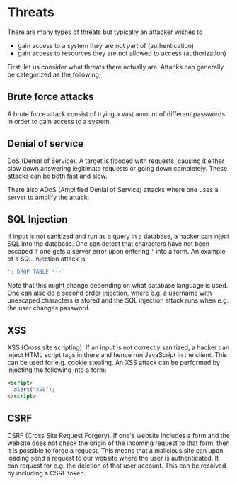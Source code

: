 # Threats

There are many types of threats but typically an attacker wishes to

- gain access to a system they are not part of (authentication)
- gain access to resources they are not allowed to access (authorization)

First, let us consider what threats there actually are. Attacks can generally be
categorized as the following;

## Brute force attacks

A brute force attack consist of trying a vast amount of different passwords in
order to gain access to a system.

## Denial of service

DoS (Denial of Service). A target is flooded with requests, causing it either
slow down answering legitimate requests or going down completely. These attacks
can be both fast and slow.

There also ADoS (Amplified Denial of Service) attacks where one uses a server to
amplify the attack.

## SQL Injection

If input is not sanitized and run as a query in a database, a hacker can inject
SQL into the database. One can detect that characters have not been escaped if
one gets a server error upon entering `'` into a form. An example of a SQL
injection attack is

```sql
'; DROP TABLE *--`
```

Note that this might change depending on what database language is used. One can
also do a second order injection, where e.g. a username with unescaped
characters is stored and the SQL injection attack runs when e.g. the user
changes password.

## XSS

XSS (Cross site scripting). If an input is not correctly sanitized, a hacker can
inject HTML script tags in there and hence run JavaScript in the client. This
can be used for e.g. cookie stealing. An XSS attack can be performed by
injecting the following into a form:

```html
<script>
  alert("XSS");
</script>
```

## CSRF

CSRF (Cross Site Request Forgery). If one's website includes a form and the
website does not check the origin of the incoming request to that form, then it
is possible to forge a request. This means that a malicious site can upon
loading send a request to our website where the user is authenticated. It can
request for e.g. the deletion of that user account. This can be resolved by
including a CSRF token.
